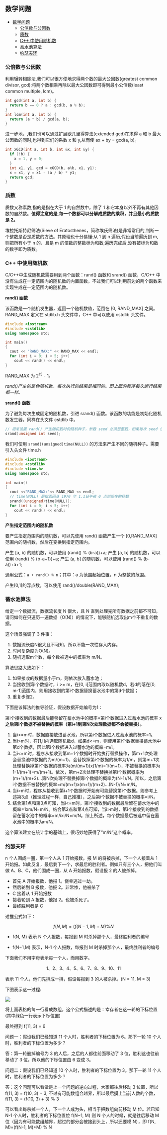 ## 数学问题

<!-- TOC -->

- [数学问题](#数学问题)
  - [公倍数与公因数](#公倍数与公因数)
  - [质数](#质数)
  - [C++ 中使用随机数](#c-中使用随机数)
  - [蓄水池算法](#蓄水池算法)
  - [约瑟夫环](#约瑟夫环)

<!-- /TOC -->

### 公倍数与公因数

利用辗转相除法,我们可以很方便地求得两个数的最大公因数(greatest common divisor, gcd);将两个数相乘再除以最大公因数即可得到最小公倍数(least common multiple, lcm)。

```c++
int gcd(int a, int b) {
  return b == 0 ? a : gcd(b, a % b);
}
int lcm(int a, int b) {
  return (a * b) / gcd(a, b);
}
```

进一步地，,我们也可以通过扩展欧几里得算法(extended gcd)在求得 a 和 b 最大公因数的同时,也得到它们的系数 x 和 y,从而使 ax + by = gcd(a, b)。

```c++
int xGCD(int a, int b, int &x, int &y) {
  if (!b) {
    x = 1, y = 0;
  }
  int x1, y1, gcd = xGCD(b, a%b, x1, y1);
  x = x1, y = x1 - (a / b) * y1;
  return gcd;
}
```

### 质数

质数又称素数,指的是指在大于 1 的自然数中，除了 1 和它本身以外不再有其他因数的自然数。**值得注意的是,每一个数都可以分解成质数的乘积，并且最小的质数是 2。**

埃拉托斯特尼筛法(Sieve of Eratosthenes，简称埃氏筛法)是非常常用的,判断一个整数是否是质数的方法。其原理也十分易懂:从 1 到 n 遍历,假设当前遍历到 m,则把所有小于 n 的、且是 m 的倍数的整数标为和数;遍历完成后,没有被标为和数的数字即为质数。

### C++ 中使用随机数

C/C++中生成随机数需要用到两个函数：rand() 函数和 srand() 函数，C/C++ 中没有生成在一定范围内的随机数的内置函数，不过我们可以利用前边的两个函数来实现生成在一定范围内的随机数。

**rand() 函数**

该函数是一个随机发生器，返回一个随机数值，范围在 [0, RAND_MAX] 之间。RAND_MAX 定义在 stdlib.h 头文件中，C++ 中可以使用 cstdlib 头文件。

```c++
#include <iostream>
#include <cstdlib>
using namespace std;

int main()
{
  cout << "RAND_MAX:" << RAND_MAX << endl;
  for (int i = 0; i < 5; i++)
    cout << rand() << endl;
}
```

RAND_MAX 为 2<sup>15</sup> - 1。

*rand()产生的是伪随机数，每次执行的结果是相同的。即上面的程序每次运行结果都一样。*

**srand() 函数**

为了避免每次生成固定的随机数，引进 srand() 函数。该函数的功能是初始化随机数发生器，同样在头文件 cstdlib 中。

```c++
// 用来设置 rand() 产生随机数时的随机种子，参数 seed 必须是整数，如果每次 seed 设置都相同，rand() 产生的随机数同样
srand(unsigned int seed);
```

我们可使用 `srand((unsigned)time(NULL))` 的方法来产生不同的随机种子。需要引入头文件 time.h 

```c++
#include <iostream>
#include <cstdlib>
#include <time.h>
using namespace std;
 
int main()
{
  cout <<"RAND_MAX:"<< RAND_MAX << endl;
  // time(NULL) 是指返回从 1970 年 1.1日午夜 0 点到现在的秒数
  srand((unsigned)time(NULL));
  for (int i = 0; i < 5; i++)
    cout << rand() << endl;
}
```

**产生指定范围内的随机数**

要产生指定范围内的随机数，可以先使用 rand() 函数产生一个 \[0,RAND_MAX\] 范围内的随机数，然后在变换到指定范围内。 

产生 \[a, b) 的随机数，可以使用 (rand() % (b-a))+a;
产生 \[a, b\] 的随机数，可以使用 (rand() % (b-a+1))+a;
产生 (a, b\] 的随机数，可以使用 (rand() % (b-a))+a+1;

通用公式：`a + rand() % n`；其中：a 为范围起始位置，n 为整数的范围。

产生\[0,1\]的浮点数，可以使用 rand()/double(RAND_MAX);

### 蓄水池算法

给定一个数据流，数据流长度 N 很大，且 N 直到处理完所有数据之前都不可知，请问如何在只遍历一遍数据（O(N)）的情况下，能够随机选取出m个不重复的数据。

这个场景强调了 3 件事：

1. 数据流长度N很大且不可知，所以不能一次性存入内存。
2. 时间复杂度为O(N)。
3. 随机选取m个数，每个数被选中的概率为 m/N。

算法思路大致如下：

1. 如果接收的数据量小于m，则依次放入蓄水池；
2. 当接收到第i个数据时，i >= m，在\[0, i\]范围内取以随机数d，若d的落在[0, m-1]范围内，则用接收到的第i个数据替换蓄水池中的第d个数据；
3. 重复步骤2。

下面是该算法的推导验证，假设数据开始编号为1：

第i个接收到的数据最后能够留在蓄水池中的概率=第i个数据进入过蓄水池的概率 x **之后第i个数据不被替换的概率（第i+1到第N次处理数据都不会被替换）。**

1. 当i<=m时，数据直接放进蓄水池，所以第i个数据进入过蓄水池的概率=1。
2. 当i>m时，在\[1,i\]内选取随机数d，如果d<=m，则使用第i个数据替换蓄水池中第d个数据，因此第i个数据进入过蓄水池的概率=m/i。
3. 当i<=m时，程序从接收到第m+1个数据时开始执行替换操作，第m+1次处理会替换池中数据的为m/(m+1)，会替换掉第i个数据的概率为1/m，则第m+1次处理替换掉第i个数据的概率为(m/(m+1))x(1/m)=1/(m+1)，不被替换的概率为1-1/(m+1)=m/(m+1)。依次，第m+2次处理不替换掉第i个数据概率为(m+1)/(m+2)...第N次处理不替换掉第i个数据的概率为(N-1)/N。所以，之后第i个数据不被替换的概率=m/(m+1)x(m+1)/(m+2)...(N-1)/N=m/N。
4. 当i>m时，程序从接收到第i+1个数据时开始有可能替换第i个数据。则参考上述第3点（推理过程一样，自己推推），之后第i个数据不被替换的概率=i/N。
5. 结合第1点和第3点可知，当i<=m时，第i个接收到的数据最后留在蓄水池中的概率=1xm/N=m/N。结合第2点和第4点可知，当i>m时，第i个接收到的数据留在蓄水池中的概率=m/ixi/N=m/N。综上所述，每个数据最后被选中留在蓄水池中的概率为m/N。

这个算法建立在统计学的基础上，很巧妙地获得了“m/N”这个概率。

### 约瑟夫环

n 个人围成一圈，第一个人从 1 开始报数，报 M 的将被杀掉，下一个人接着从 1 开始报。如此反复，最后剩下一个，求最后的胜利者。例如只有三个人，把他们叫做 A、B、C，他们围成一圈，从 A 开始报数，假设报 2 的人被杀掉。

- 首先 A 开始报数，他报 1。侥幸逃过一劫。
- 然后轮到 B 报数，他报 2。非常惨，他被杀了
- C 接着从 1 开始报数
- 接着轮到 A 报数，他报 2。也被杀死了。
- 最终胜利者是 C

递推公式如下：

$$
f(N, M)=(f(N-1, M)+M) \% N
$$

- f(N, M) 表示 N 个人报数，每报到 M 时杀掉那个人，最终胜利者的编号

- f(N−1,M) 表示，N-1 个人报数，每报到 M 时杀掉那个人，最终胜利者的编号

下面我们不用字母表示每一个人，而用数字。

$$
1、2、3、4、5、6、7、8、9、10、11
$$

表示 11 个人，他们先排成一排，假设每报到 3 的人被杀掉。(N = 11, M = 3)

下图表示这一过程:

![](../figs/josephus.png)

将上面表格的每一行看成数组，这个公式描述的是：幸存者在这一轮的下标位置(其中绿色一行表示下标位置)

最终得到 f(11, 3) = 6

问题一：假设我们已经知道 11 个人时，胜利者的下标位置为 6。那下一轮 10 个人时，胜利者的下标位置为多少？

答：第一轮删掉编号为 3 的人后，之后的人都往前面移动了 3 位，胜利这也往前移动了 3 位，所以他的下标位置由 6 变成 3。

问题二：假设我们已经知道 10 个人时，胜利者的下标位置为 3。那下一轮 11 个人时，胜利者的下标位置为多少？

答：这个问题可以看做是上一个问题的逆向过程，大家都往后移动 3 位置，所以 f(11, 3) = f(10, 3) + 3, 不过有可能数组会越界，所以最后摸上当前人数的个数，f(11, 3) = (f(10, 3) + 3) \% 3

可以看出每杀掉一个人，下一个人成为头，相当于把数组向前移动 M 位。若已知 N-1 个人时，胜利者的下标位置位 f(N−1, M) 则 N 个人的时候，就是往后移动 M 位（因为有可能数组越界，超过的部分会被接到头上，所以还要模 N），即 f(N, M)=(f(N-1, M)+M) \% N
